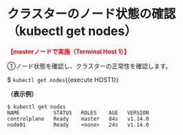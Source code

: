 # クラスターのノード状態の確認（kubectl get nodes）
**<span style="color: red; ">【masterノードで実施（Terminal Host 1）】</span>**  

①ノード状態を確認し、クラスターの正常性を確認します。  

$ `kubectl get nodes`{{execute HOST1}}  

**（表示例）**  
```  
$ kubectl get nodes
NAME           STATUS   ROLES    AGE   VERSION
controlplane   Ready    master   84s   v1.14.0
node01         Ready    <none>   24s   v1.14.0
```  
